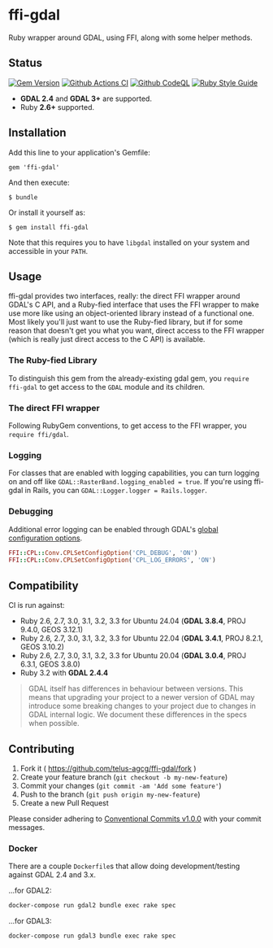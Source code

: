 # ffi-gdal

Ruby wrapper around GDAL, using FFI, along with some helper methods.

## Status

[![Gem Version](https://badge.fury.io/rb/ffi-gdal.svg)](https://badge.fury.io/rb/ffi-gdal)
[![Github Actions CI](https://github.com/telus-agcg/ffi-gdal/actions/workflows/continuous-integration.yml/badge.svg?branch=develop)](https://github.com/telus-agcg/ffi-gdal/actions/workflows/continuous-integration.yml)
[![Github CodeQL](https://github.com/telus-agcg/ffi-gdal/actions/workflows/codeql.yml/badge.svg?branch=develop)](https://github.com/telus-agcg/ffi-gdal/actions/workflows/codeql.yml)
[![Ruby Style Guide](https://img.shields.io/badge/code_style-rubocop-brightgreen.svg)](https://github.com/rubocop/rubocop)

- **GDAL 2.4** and **GDAL 3+** are supported.
- Ruby **2.6+** supported.

## Installation

Add this line to your application's Gemfile:

    gem 'ffi-gdal'

And then execute:

    $ bundle

Or install it yourself as:

    $ gem install ffi-gdal

Note that this requires you to have `libgdal` installed on your system and
accessible in your `PATH`.

## Usage

ffi-gdal provides two interfaces, really: the direct FFI wrapper around GDAL's C
API, and a Ruby-fied interface that uses the FFI wrapper to make use more like
using an object-oriented library instead of a functional one. Most likely you'll
just want to use the Ruby-fied library, but if for some reason that doesn't get
you what you want, direct access to the FFI wrapper (which is really just direct
access to the C API) is available.

### The Ruby-fied Library

To distinguish this gem from the already-existing gdal gem, you
`require ffi-gdal` to get access to the `GDAL` module and its children.

### The direct FFI wrapper

Following RubyGem conventions, to get access to the FFI wrapper, you
`require ffi/gdal`.

### Logging

For classes that are enabled with logging capabilities, you can turn logging on
and off like `GDAL::RasterBand.logging_enabled = true`. If you're using ffi-gdal
in Rails, you can `GDAL::Logger.logger = Rails.logger`.

### Debugging

Additional error logging can be enabled through GDAL's [global configuration options](https://gdal.org/user/configoptions.html).

```ruby
FFI::CPL::Conv.CPLSetConfigOption('CPL_DEBUG', 'ON')
FFI::CPL::Conv.CPLSetConfigOption('CPL_LOG_ERRORS', 'ON')
```

## Compatibility

CI is run against:
- Ruby 2.6, 2.7, 3.0, 3.1, 3.2, 3.3 for Ubuntu 24.04
  (**GDAL 3.8.4**, PROJ 9.4.0, GEOS 3.12.1)
- Ruby 2.6, 2.7, 3.0, 3.1, 3.2, 3.3 for Ubuntu 22.04
  (**GDAL 3.4.1**, PROJ 8.2.1, GEOS 3.10.2)
- Ruby 2.6, 2.7, 3.0, 3.1, 3.2, 3.3 for Ubuntu 20.04
  (**GDAL 3.0.4**, PROJ 6.3.1, GEOS 3.8.0)
- Ruby 3.2 with **GDAL 2.4.4**

> GDAL itself has differences in behaviour between versions. This means that
> upgrading your project to a newer version of GDAL may introduce some
> breaking changes to your project due to changes in GDAL internal logic.
> We document these differences in the specs when possible.

## Contributing

1. Fork it ( https://github.com/telus-agcg/ffi-gdal/fork )
2. Create your feature branch (`git checkout -b my-new-feature`)
3. Commit your changes (`git commit -am 'Add some feature'`)
4. Push to the branch (`git push origin my-new-feature`)
5. Create a new Pull Request

Please consider adhering to
[Conventional Commits v1.0.0](https://www.conventionalcommits.org/en/v1.0.0/)
with your commit messages.

### Docker

There are a couple `Dockerfile`s that allow doing development/testing against
GDAL 2.4 and 3.x.

...for GDAL2:

```sh
docker-compose run gdal2 bundle exec rake spec
```

...for GDAL3:

```sh
docker-compose run gdal3 bundle exec rake spec
```
